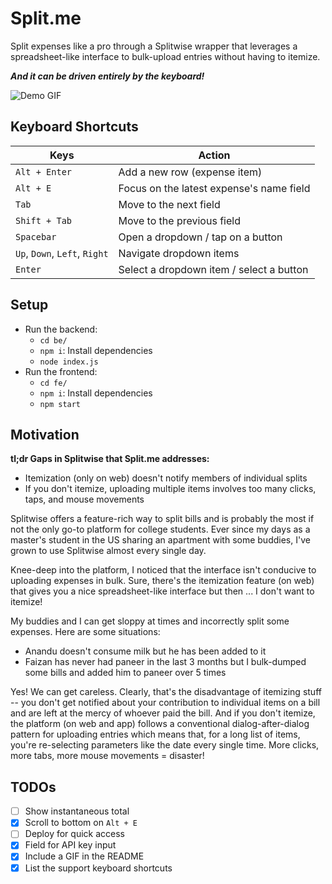 # Split.me

Split expenses like a pro through a Splitwise wrapper that leverages a spreadsheet-like interface to bulk-upload entries without having to itemize. 

_**And it can be driven entirely by the keyboard!**_

![Demo GIF](./demo.gif)

## Keyboard Shortcuts

| Keys | Action |
| --- | --- |
| `Alt + Enter` | Add a new row (expense item) |
| `Alt + E` | Focus on the latest expense's name field |
| `Tab` | Move to the next field |
| `Shift + Tab` | Move to the previous field |
| `Spacebar` | Open a dropdown / tap on a button |
| `Up`, `Down`, `Left`, `Right` | Navigate dropdown items |
| `Enter` | Select a dropdown item / select a button |

## Setup

* Run the backend:
    * `cd be/`
    * `npm i`: Install dependencies
    * `node index.js`
* Run the frontend:
    * `cd fe/`
    * `npm i`: Install dependencies
    * `npm start`

## Motivation

**tl;dr Gaps in Splitwise that Split.me addresses:**

* Itemization (only on web) doesn't notify members of individual splits
* If you don't itemize, uploading multiple items involves too many clicks, taps, and mouse movements

Splitwise offers a feature-rich way to split bills and is probably the most if not the only go-to platform for college students. Ever since my days as a master's student in the US sharing an apartment with some buddies, I've grown to use Splitwise almost every single day.

Knee-deep into the platform, I noticed that the interface isn't conducive to uploading expenses in bulk. Sure, there's the itemization feature (on web) that gives you a nice spreadsheet-like interface but then ... I don't want to itemize!

My buddies and I can get sloppy at times and incorrectly split some expenses. Here are some situations:

* Anandu doesn't consume milk but he has been added to it
* Faizan has never had paneer in the last 3 months but I bulk-dumped some bills and added him to paneer over 5 times

Yes! We can get careless. Clearly, that's the disadvantage of itemizing stuff -- you don't get notified about your contribution to individual items on a bill and are left at the mercy of whoever paid the bill. And if you don't itemize, the platform (on web and app) follows a conventional dialog-after-dialog pattern for uploading entries which means that, for a long list of items, you're re-selecting parameters like the date every single time. More clicks, more tabs, more mouse movements = disaster!

## TODOs

- [ ] Show instantaneous total
- [x] Scroll to bottom on `Alt + E`
- [ ] Deploy for quick access
- [x] Field for API key input
- [x] Include a GIF in the README
- [x] List the support keyboard shortcuts
